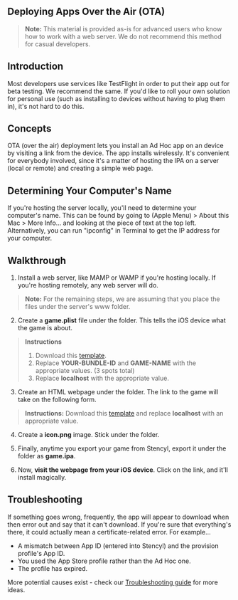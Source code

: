 ## Deploying Apps Over the Air (OTA)

> **Note:** This material is provided as-is for advanced users who know how to work with a web server. We do not recommend this method for casual developers.

## Introduction

Most developers use services like TestFlight in order to put their app out for beta testing. We recommend the same. If you'd like to roll your own solution for personal use (such as installing to devices without having to plug them in), it's not hard to do this.

## Concepts
OTA (over the air) deployment lets you install an Ad Hoc app on an device by visiting a link from the device. The app installs wirelessly. It's convenient for everybody involved, since it's a matter of hosting the IPA on a server (local or remote) and creating a simple web page.

## Determining Your Computer's Name
If you're hosting the server locally, you'll need to determine your computer's name. This can be found by going to (Apple Menu) > About this Mac > More Info... and looking at the piece of text at the top left. Alternatively, you can run "ipconfig" in Terminal to get the IP address for your computer.

## Walkthrough

1) Install a web server, like MAMP or WAMP if you're hosting locally. If you're hosting remotely, any web server will do.

> **Note:** For the remaining steps, we are assuming that you place the files under the server's www folder.

2) Create a **game.plist** file under the folder. This tells the iOS device what the game is about.

> **Instructions**
> 
> 1) Download this [template](https://raw.githubusercontent.com/Stencyl/stencylpedia/master/chapter-11/files/game.plist).<br/>
> 2) Replace **YOUR-BUNDLE-ID** and **GAME-NAME** with the appropriate values. (3 spots total)<br/>
> 3) Replace **localhost** with the appropriate value.

3) Create an HTML webpage under the folder. The link to the game will take on the following form.

> **Instructions:** Download this [template](https://raw.githubusercontent.com/Stencyl/stencylpedia/master/chapter-11/files/game.html) and replace **localhost** with an appropriate value.

4) Create a **icon.png** image. Stick under the folder.

5) Finally, anytime you export your game from Stencyl, export it under the folder as **game.ipa**.

6) Now, **visit the webpage from your iOS device**. Click on the link, and it'll install magically.

 
## Troubleshooting

If something goes wrong, frequently, the app will appear to download when then error out and say that it can't download. If you're sure that everything's there, it could actually mean a certificate-related error. For example...

* A mismatch between App ID (entered into Stencyl) and the provision profile's App ID.
* You used the App Store profile rather than the Ad Hoc one.
* The profile has expired.

More potential causes exist - check our [Troubleshooting guide](https://www.stencyl.com/help/view/xcode-ios-troubleshoot/) for more ideas.
